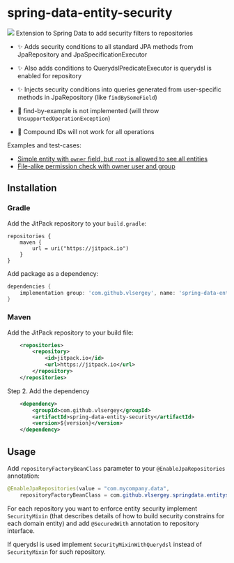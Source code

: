 # spring-data-entity-security
[![](https://jitpack.io/v/vlsergey/spring-data-entity-security.svg)](https://jitpack.io/#vlsergey/spring-data-entity-security)
Extension to Spring Data to add security filters to repositories

- ✨ Adds security conditions to all standard JPA methods from JpaRepository and JpaSpecificationExecutor
- ✨ Also adds conditions to QuerydslPredicateExecutor is querydsl is enabled for repository
- ✨ Injects security conditions into queries generated from user-specific methods in JpaRepository (like `findBySomeField`)


- 🚧 find-by-example is not implemented (will throw `UnsupportedOperationException`)
- 🚧 Compound IDs will not work for all operations

Examples and test-cases:
* [Simple entity with `owner` field, but `root` is allowed to see all entities](https://github.com/vlsergey/spring-data-entity-security/tree/master/src/test/java/com/github/vlsergey/springdata/entitysecurity/owned)
* [File-alike permission check with owner user and group](https://github.com/vlsergey/spring-data-entity-security/tree/master/src/test/java/com/github/vlsergey/springdata/entitysecurity/noquerydsl)

## Installation

### Gradle

Add the JitPack repository to your `build.gradle`:

```grooxmlvy
repositories {
    maven {
        url = uri("https://jitpack.io")
    }
}
```

Add package as a dependency:

```groovy
dependencies {
    implementation group: 'com.github.vlsergey', name: 'spring-data-entity-security', version: '${version}'
}
```

### Maven
Add the JitPack repository to your build file:

```xml
    <repositories>
        <repository>
            <id>jitpack.io</id>
            <url>https://jitpack.io</url>
        </repository>
    </repositories>
```

Step 2. Add the dependency

```xml
    <dependency>
        <groupId>com.github.vlsergey</groupId>
        <artifactId>spring-data-entity-security</artifactId>
        <version>${version}</version>
    </dependency>
```

## Usage

Add `repositoryFactoryBeanClass` parameter to your `@EnableJpaRepositories` annotation:
```java
@EnableJpaRepositories(value = "com.mycompany.data",
    repositoryFactoryBeanClass = com.github.vlsergey.springdata.entitysecurity.SecuredJpaRepositoryFactoryBean.class)
```

For each repository you want to enforce entity security implement `SecurityMixin` (that describes details of how to build security constrains for each domain entity) and add `@SecuredWith` annotation to repository interface.

If querydsl is used implement `SecurityMixinWithQuerydsl` instead of `SecurityMixin` for such repository.

